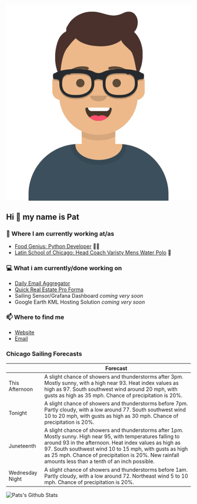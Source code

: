 [![Social banner for p-j-falconer](https://raw.githubusercontent.com/P-J-FALCONER/P-J-FALCONER/master/assets/avataaars.svg)](https://patfalconer.com/)
## Hi :wave: my name is Pat

### 💼 Where I am currently working at/as
- [Food Genius: Python Developer](https://getfoodgenius.com/) 🍔🐍
- [Latin School of Chicago: Head Coach Varisty Mens Water Polo](https://www.latinschool.org/) 🤽


### 💻 What i am currently/done working on
 - [Daily Email Aggregator](https://github.com/P-J-FALCONER/dott_daily_mail)
 - [Quick Real Estate Pro Forma](https://github.com/P-J-FALCONER/henry)
 - Sailing Sensor/Grafana Dashboard *coming very soon*
 - Google Earth KML Hosting Solution *coming very soon*

### 📫 Where to find me
 - [Website](https://patfalconer.com/)
 - [Email](mailto:patrick.j.falconer@gmail.com)


### Chicago Sailing Forecasts
|   | Forecast  |
|---|---|
| This Afternoon | A slight chance of showers and thunderstorms after 3pm. Mostly sunny, with a high near 93. Heat index values as high as 97. South southwest wind around 20 mph, with gusts as high as 35 mph. Chance of precipitation is 20%. |
| Tonight | A slight chance of showers and thunderstorms before 7pm. Partly cloudy, with a low around 77. South southwest wind 10 to 20 mph, with gusts as high as 30 mph. Chance of precipitation is 20%. |
| Juneteenth | A slight chance of showers and thunderstorms after 1pm. Mostly sunny. High near 95, with temperatures falling to around 93 in the afternoon. Heat index values as high as 97. South southwest wind 10 to 15 mph, with gusts as high as 25 mph. Chance of precipitation is 20%. New rainfall amounts less than a tenth of an inch possible. |
| Wednesday Night | A slight chance of showers and thunderstorms before 1am. Partly cloudy, with a low around 72. Northeast wind 5 to 10 mph. Chance of precipitation is 20%. |

![Pats's Github Stats](https://github-readme-stats.vercel.app/api?username=p-j-falconer&show_icons=true&theme=radical)
